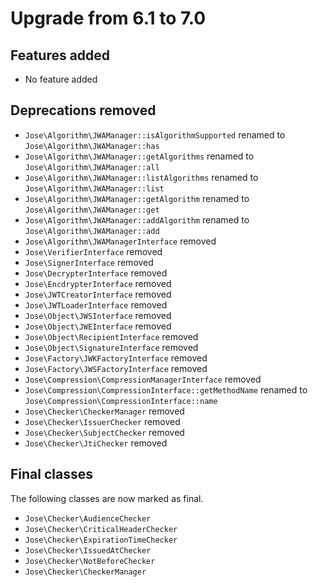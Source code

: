 # Upgrade from 6.1 to 7.0

## Features added

* No feature added

## Deprecations removed

* `Jose\Algorithm\JWAManager::isAlgorithmSupported` renamed to `Jose\Algorithm\JWAManager::has`
* `Jose\Algorithm\JWAManager::getAlgorithms` renamed to `Jose\Algorithm\JWAManager::all`
* `Jose\Algorithm\JWAManager::listAlgorithms` renamed to `Jose\Algorithm\JWAManager::list`
* `Jose\Algorithm\JWAManager::getAlgorithm` renamed to `Jose\Algorithm\JWAManager::get`
* `Jose\Algorithm\JWAManager::addAlgorithm` renamed to `Jose\Algorithm\JWAManager::add`
* `Jose\Algorithm\JWAManagerInterface` removed
* `Jose\VerifierInterface` removed
* `Jose\SignerInterface` removed
* `Jose\DecrypterInterface` removed
* `Jose\EncdrypterInterface` removed
* `Jose\JWTCreatorInterface` removed
* `Jose\JWTLoaderInterface` removed
* `Jose\Object\JWSInterface` removed
* `Jose\Object\JWEInterface` removed
* `Jose\Object\RecipientInterface` removed
* `Jose\Object\SignatureInterface` removed
* `Jose\Factory\JWKFactoryInterface` removed
* `Jose\Factory\JWSFactoryInterface` removed
* `Jose\Compression\CompressionManagerInterface` removed
* `Jose\Compression\CompressionInterface::getMethodName` renamed to `Jose\Compression\CompressionInterface::name`
* `Jose\Checker\CheckerManager` removed
* `Jose\Checker\IssuerChecker` removed
* `Jose\Checker\SubjectChecker` removed
* `Jose\Checker\JtiChecker` removed

## Final classes

The following classes are now marked as final.

* `Jose\Checker\AudienceChecker`
* `Jose\Checker\CriticalHeaderChecker`
* `Jose\Checker\ExpirationTimeChecker`
* `Jose\Checker\IssuedAtChecker`
* `Jose\Checker\NotBeforeChecker`
* `Jose\Checker\CheckerManager`